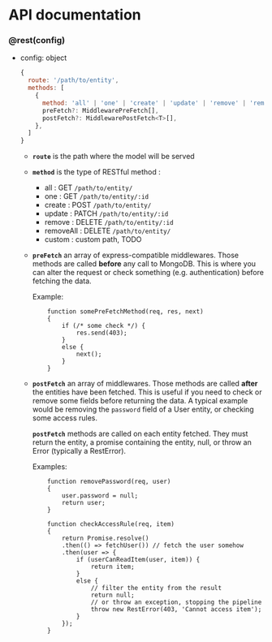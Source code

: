 # API documentation

### @rest(config)
- config: object
  ```javascript
  { 
    route: '/path/to/entity', 
    methods: [
      {  
        method: 'all' | 'one' | 'create' | 'update' | 'remove' | 'removeAll' | 'custom',
        preFetch?: MiddlewarePreFetch[],
        postFetch?: MiddlewarePostFetch<T>[],
      },
    ] 
  }
  ```
  
  - **`route`** is the path where the model will be served
  - **`method`** is the type of RESTful method :
    - all : GET `/path/to/entity/`
    - one : GET `/path/to/entity/:id`
    - create : POST `/path/to/entity/`
    - update : PATCH `/path/to/entity/:id`
    - remove : DELETE `/path/to/entity/:id`
    - removeAll : DELETE `/path/to/entity/`
    - custom : custom path, TODO
  - **`preFetch`** an array of express-compatible middlewares. 
    Those methods are called **before** any call to MongoDB. This is where you can
    alter the request or check something (e.g. authentication) before fetching the data.
    
    Example:
    ```
        function somePreFetchMethod(req, res, next) 
        { 
            if (/* some check */) {
                res.send(403);
            }
            else {
                next();
            }
        }
    ```
  - **`postFetch`** an array of middlewares. 
    Those methods are called **after** the entities have been fetched. This is
    useful if you need to check or remove some fields before returning the data.
    A typical example would be removing the `password` field of a User entity, or
    checking some access rules.
    
    **`postFetch`** methods are called on each entity fetched.
    They must return the entity, a promise containing the entity, null, or throw an
    Error (typically a RestError).
    
    Examples:
    ```
        function removePassword(req, user) 
        { 
            user.password = null;
            return user;
        }
    ```
    
    ```
        function checkAccessRule(req, item) 
        {
            return Promise.resolve()
            .then(() => fetchUser()) // fetch the user somehow
            .then(user => {
                if (userCanReadItem(user, item)) {
                    return item;
                }
                else {
                    // filter the entity from the result
                    return null; 
                    // or throw an exception, stopping the pipeline
                    throw new RestError(403, 'Cannot access item'); 
                }
            });
        }
    ```